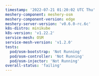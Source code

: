 ```yaml
---
timestamp: '2022-07-21 01:20:02 UTC Thu'
meshery-component: meshery-osm
meshery-component-version: edge
meshery-server-version: 'v0.6.0-rc.6c'
k8s-distro: minikube
k8s-version: 'v1.22.2'
service-mesh: OSM
service-mesh-version: 'v1.2.0'
tests:
  pod/osm-bootstrap: 'Not Running'
  pod/osm-controller: 'Not Running'
  pod/osm-injector: 'Not Running'
overall-status: 'failing'
---
```

